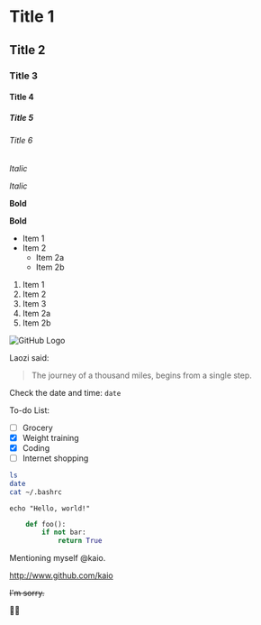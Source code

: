 # Title 1
## Title 2
### Title 3
#### Title 4
##### Title 5
###### Title 6


*Italic*

_Italic_


**Bold**

__Bold__


* Item 1
* Item 2
  * Item 2a
  * Item 2b


1. Item 1
1. Item 2
1. Item 3
  1. Item 2a
  1. Item 2b


![GitHub Logo](https://avatars1.githubusercontent.com/u/9919?s=200&v=4)


Laozi said:

> The journey of a thousand miles,
> begins from a single step.


Check the date and time: `date`


To-do List:
* [ ] Grocery
* [x] Weight training
* [x] Coding
* [ ] Internet shopping

```bash
ls
date
cat ~/.bashrc
```

    echo "Hello, world!"

```python
    def foo():
        if not bar:
            return True
```

Mentioning myself @kaio.

http://www.github.com/kaio

~~I'm sorry.~~

:man_facepalming:
